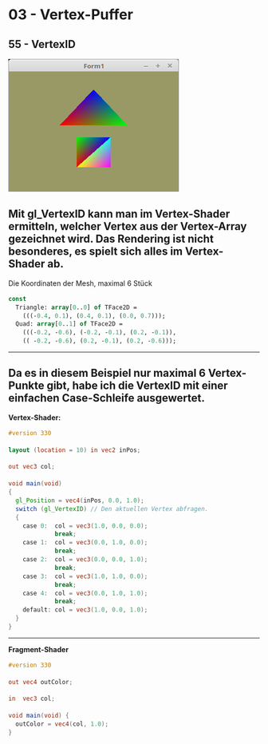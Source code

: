 # 03 - Vertex-Puffer
## 55 - VertexID

![image.png](image.png)

Mit <b>gl_VertexID</b> kann man im Vertex-Shader ermitteln, welcher Vertex aus der Vertex-Array gezeichnet wird.
Das Rendering ist nicht besonderes, es spielt sich alles im Vertex-Shader ab.
---
Die Koordinaten der Mesh, maximal 6 Stück

```pascal
const
  Triangle: array[0..0] of TFace2D =
    (((-0.4, 0.1), (0.4, 0.1), (0.0, 0.7)));
  Quad: array[0..1] of TFace2D =
    (((-0.2, -0.6), (-0.2, -0.1), (0.2, -0.1)),
    (( -0.2, -0.6), (0.2, -0.1), (0.2, -0.6)));
```

---
Da es in diesem Beispiel nur maximal 6 Vertex-Punkte gibt, habe ich die VertexID mit einer einfachen Case-Schleife ausgewertet.
---
<b>Vertex-Shader:</b>

```glsl
#version 330

layout (location = 10) in vec2 inPos;

out vec3 col;
 
void main(void)
{
  gl_Position = vec4(inPos, 0.0, 1.0);
  switch (gl_VertexID) // Den aktuellen Vertex abfragen.
  {
    case 0:  col = vec3(1.0, 0.0, 0.0);
             break;
    case 1:  col = vec3(0.0, 1.0, 0.0);
             break;
    case 2:  col = vec3(0.0, 0.0, 1.0);
             break;
    case 3:  col = vec3(1.0, 1.0, 0.0);
             break;
    case 4:  col = vec3(0.0, 1.0, 1.0);
             break;
    default: col = vec3(1.0, 0.0, 1.0);
  }
}

```

---
<b>Fragment-Shader</b>

```glsl
#version 330

out vec4 outColor;

in  vec3 col;

void main(void) {
  outColor = vec4(col, 1.0);
}

```


